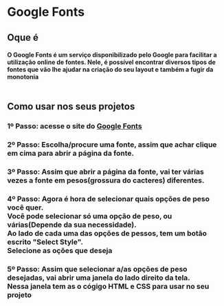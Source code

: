 <h1>Google Fonts</h1>

<h2>Oque é</h2>
<h4>O Google Fonts é um serviço disponibilizado pelo Google para facilitar a utilização online de fontes. Nele, é possível encontrar diversos tipos de fontes que vão lhe ajudar na criação do seu layout e também a fugir da monotonia</h4>
<img src="https://designroom.com/wp-content/uploads/2019/03/Anna-March-Blog.jpg" alt="">

<h2>Como usar nos seus projetos</h2>
<h3>1º Passo: acesse o site do <a href="https://fonts.google.com">Google Fonts</a></h3>
<h3>2º Passo: Escolha/procure uma fonte, assim que achar clique em cima para abrir a página da fonte.</h3>
<h3>3º Passo: Assim que abrir a página da fonte, vai ter várias vezes a fonte em pesos(grossura do cacteres) diferentes. </h3>
<h3>4º Passo: Agora é hora de selecionar quais opções de peso você quer.
    <br>
    Você pode selecionar só uma opção de peso, ou várias(Depende da sua necessidade).
    <br>
    Ao lado de cada uma das opções de pessos, tem um botão escrito "Select Style".
    <br>
    Selecione as oções que deseja 
</h3>
<h3>5º Passo: Assim que selecionar a/as opções de peso desejadas, vai abrir uma janela do lado direito da tela.
    <br>
    Nessa janela tem as o cógigo HTML e CSS para usar no seu projeto
    <img src="https://www.google.com/url?sa=i&url=https%3A%2F%2Fcreativecodecraft.com%2Fshort-and-precise-tips%2Fhow-to-embed-and-use-google-fonts-on-a-website%2F&psig=AOvVaw22D-sXE7rBoePQWzLLnz1_&ust=1608917205029000&source=images&cd=vfe&ved=0CAIQjRxqFwoTCPC2i92R5-0CFQAAAAAdAAAAABAh" alt="">
</h3>
